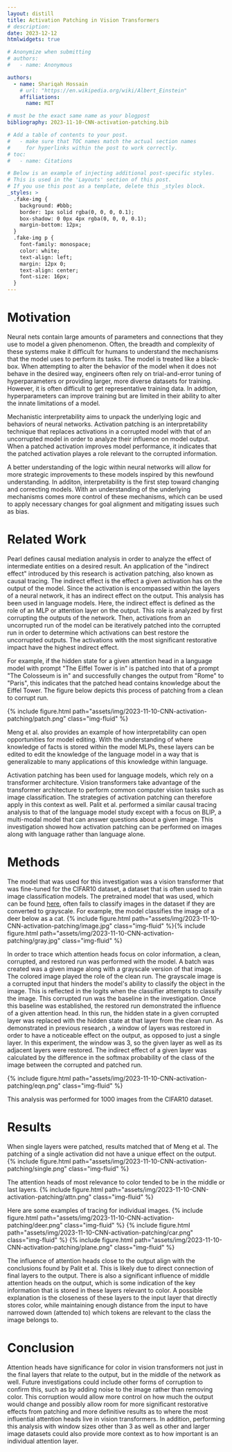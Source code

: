 ```yaml
---
layout: distill
title: Activation Patching in Vision Transformers
# description: 
date: 2023-12-12
htmlwidgets: true

# Anonymize when submitting
# authors:
#   - name: Anonymous

authors:
  - name: Shariqah Hossain
    # url: "https://en.wikipedia.org/wiki/Albert_Einstein"
    affiliations:
      name: MIT

# must be the exact same name as your blogpost
bibliography: 2023-11-10-CNN-activation-patching.bib  

# Add a table of contents to your post.
#   - make sure that TOC names match the actual section names
#     for hyperlinks within the post to work correctly.
# toc:
#   - name: Citations

# Below is an example of injecting additional post-specific styles.
# This is used in the 'Layouts' section of this post.
# If you use this post as a template, delete this _styles block.
_styles: >
  .fake-img {
    background: #bbb;
    border: 1px solid rgba(0, 0, 0, 0.1);
    box-shadow: 0 0px 4px rgba(0, 0, 0, 0.1);
    margin-bottom: 12px;
  }
  .fake-img p {
    font-family: monospace;
    color: white;
    text-align: left;
    margin: 12px 0;
    text-align: center;
    font-size: 16px;
  }
---
```


# Motivation
Neural nets contain large amounts of parameters and connections that they use to model a given phenomenon. Often, the breadth and complexity of these systems make it difficult for humans to understand the mechanisms that the model uses to perform its tasks. The model is treated like a black-box. When attempting to alter the behavior of the model when it does not behave in the desired way, engineers often rely on trial-and-error tuning of hyperparameters or providing larger, more diverse datasets for training. However, it is often difficult to get representative training data. In addtion, hyperparameters can improve training but are limited in their ability to alter the innate limitations of a model.

Mechanistic interpretability aims to unpack the underlying logic and behaviors of neural networks. <d-cite key="zhang2023best"></d-cite> Activation patching is an interpretability technique that replaces activations in a corrupted model with that of an uncorrupted model in order to analyze their influence on model output. When a patched activation improves model performance, it indicates that the patched activation playes a role relevant to the corrupted information. <d-cite key="Vig2020InvestigatingGB"></d-cite> 

A better understanding of the logic within neural networks will allow for more strategic improvements to these models inspired by this newfound understanding. In additon, interpretability is the first step toward changing and correcting models. With an understanding of the underlying mechanisms comes more control of these mechanisms, which can be used to apply necessary changes for goal alignment and mitigating issues such as bias.

# Related Work

Pearl <d-cite key="10.5555/2074022.2074073"></d-cite> defines causal mediation analysis in order to analyze the effect of intermediate entities on a desired result. An application of the "indirect effect" introduced by this research is activation patching, also known as causal tracing. The indirect effect is the effect a given activation has on the output of the model. Since the activation is encompassed within the layers of a neural network, it has an indirect effect on the output. This analysis has been used in language models.<d-cite key="meng2023locating"></d-cite> Here, the indirect effect is defined as the role of an MLP or attention layer on the output. This role is analyzed by first corrupting the outputs of the network. Then, activations from an uncorrupted run of the model can be iteratively patched into the corrupted run in order to determine which activations can best restore the uncorrupted outputs. The activations with the most significant restorative impact have the highest indirect effect.


For example, if the hidden state for a given attention head in a language model with prompt "The Eiffel Tower is in" is patched into that of a prompt "The Colosseum is in" and successfully changes the output from "Rome" to "Paris", this indicates that the patched head contains knowledge about the Eiffel Tower. <d-cite key="meng2023locating"></d-cite> The figure below depicts this process of patching from a clean to corrupt run. 

{% include figure.html path="assets/img/2023-11-10-CNN-activation-patching/patch.png" class="img-fluid" %}<d-cite key="meng2023locating"></d-cite>

Meng et al. also provides an example of how interpretability can open opportunities for model editing. <d-cite key="meng2023locating"></d-cite> With the understanding of where knowledge of facts is stored within the model MLPs, these layers can be edited to edit the knowledge of the language model in a way that is generalizable to many applications of this knowledge within language.

Activation patching has been used for language models, which rely on a transformer architecture. Vision transformers <d-cite key="dosovitskiy2021image"></d-cite> take advantage of the transformer architecture to perform common computer vision tasks such as image classification. The strategies of activation patching can therefore apply in this context as well. Palit et al. performed a similar causal tracing analysis to that of the language model study except with a focus on BLIP, a multi-modal model that can answer questions about a given image. This investigation showed how activation patching can be performed on images along with language rather than language alone.<d-cite key="palit2023visionlanguage"></d-cite>

# Methods

The model that was used for this investigation was a vision transformer that was fine-tuned for the CIFAR10 dataset, a dataset that is often used to train image classification models. The pretrained model that was used, which can be found [here](https://huggingface.co/aaraki/vit-base-patch16-224-in21k-finetuned-cifar10), often fails to classify images in the dataset if they are converted to grayscale. For example, the model classifies the image of a deer below as a cat.
{% include figure.html path="assets/img/2023-11-10-CNN-activation-patching/image.jpg" class="img-fluid" %}{% include figure.html path="assets/img/2023-11-10-CNN-activation-patching/gray.jpg" class="img-fluid" %}
<!-- <img src="assets/img/2023-11-10-CNN-activation-patching/gray.jpg" alt="drawing" style="width:10px;"/> -->

In order to trace which attention heads focus on color information, a clean, corrupted, and restored run was performed with the model. A batch was created was a given image along with a grayscale version of that image. The colored image played the role of the clean run. The grayscale image is a corrupted input that hinders the model's ability to classify the object in the image. This is reflected in the logits when the classifier attempts to classify the image. This corrupted run was the baseline in the investigation. Once this baseline was established, the restored run demonstrated the influence of a given attention head. In this run, the hidden state in a given corrupted layer was replaced with the hidden state at that layer from the clean run. As demonstrated in previous research <d-cite key="meng2023locating"></d-cite>, a window of layers was restored in order to have a noticeable effect on the output, as opposed to just a single layer. In this experiment, the window was 3, so the given layer as well as its adjacent layers were restored. The indirect effect of a given layer was calculated by the difference in the softmax probability of the class of the image between the corrupted and patched run.

{% include figure.html path="assets/img/2023-11-10-CNN-activation-patching/eqn.png" class="img-fluid" %}<d-cite key="meng2023locating"></d-cite>

This analysis was performed for 1000 images from the CIFAR10 dataset. 

# Results

When single layers were patched, results matched that of Meng et al. The patching of a single activation did not have a unique effect on the output. 
{% include figure.html path="assets/img/2023-11-10-CNN-activation-patching/single.png" class="img-fluid" %}

The attention heads of most relevance to color tended to be in the middle or last layers.
{% include figure.html path="assets/img/2023-11-10-CNN-activation-patching/attn.png" class="img-fluid" %}

Here are some examples of tracing for individual images. 
{% include figure.html path="assets/img/2023-11-10-CNN-activation-patching/deer.png" class="img-fluid" %}
{% include figure.html path="assets/img/2023-11-10-CNN-activation-patching/car.png" class="img-fluid" %}
{% include figure.html path="assets/img/2023-11-10-CNN-activation-patching/plane.png" class="img-fluid" %}

The influence of attention heads close to the output align with the conclusions found by Palit et al. This is likely due to direct connection of final layers to the output. There is also a significant influence of middle attention heads on the output, which is some indication of the key information that is stored in these layers relevant to color. A possible explanation is the closeness of these layers to the input layer that directly stores color, while maintaining enough distance from the input to have narrowed down (attended to) which tokens are relevant to the class the image belongs to. 

# Conclusion

Attention heads have significance for color in vision transformers not just in the final layers that relate to the output, but in the middle of the network as well. Future investigations could include other forms of corruption to confirm this, such as by adding noise to the image rather than removing color. This corruption would allow more control on how much the output would change and possibly allow room for more significant restorative effects from patching and more definitive results as to where the most influential attention heads live in vision transformers. In addition, performing this analysis with window sizes other than 3 as well as other and larger image datasets could also provide more context as to how important is an individual attention layer.